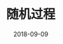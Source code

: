 ---
# Page title
title: 随机过程

# Title for the menu link if you wish to use a shorter link title, otherwise remove this option.
# linktitle: Course

# Page summary for search engines.
summary: Blah, blah, blah...

# Date page published
date: 2018-09-09

# Book page type (do not modify).
type: book

# Position of this page in the menu. Remove this option to sort alphabetically.
weight: 1
---